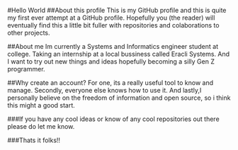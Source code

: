 #Hello World 
##About this profile
This is my GitHub profile and this is quite my first ever attempt at a GitHub profile.
Hopefully you (the reader) will eventually find this a little bit fuller with repositories and colaborations to other projects.

##About me
Im currently a Systems and Informatics engineer student at college.
Taking an internship at a local bussiness called Eracli Systems.
And I want to try out new things and ideas hopefully becoming a silly Gen Z programmer.

##Why create an account?
For one, its a really useful tool to know and manage.
Secondly, everyone else knows how to use it.
And lastly,I personally believe on the freedom of information and open source, so i think this might a good start.


###If you have any cool ideas or know of any cool repositories out there please do let me know.


###Thats it folks!!
